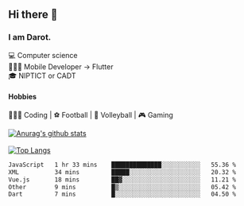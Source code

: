## Hi there 👋

### I am Darot.

💻 Computer science <br>
🧑🏻‍💻 Mobile Developer -> Flutter<br>
🎓 NIPTICT or CADT<br>

#### Hobbies 
🧑🏻‍💻 Coding  |  ⚽️ Football | 🏐 Volleyball | 🎮 Gaming<br>

<!-- [![Darot's GitHub stats](https://github-readme-stats.vercel.app/api?username=darot-chen)](https://github.com/darot-chen/github-readme-stats) -->
<!--
**darot-chen/darot-chen** is a ✨ _special_ ✨ repository because its `README.md` (this file) appears on your GitHub profile.

Here are some ideas to get you started:

- 🔭 I’m currently working on ...
- 🌱 I’m currently learning ...
- 👯 I’m looking to collaborate on ...
- 🤔 I’m looking for help with ...
- 💬 Ask me about ...
- 📫 How to reach me: ...
- 😄 Pronouns: ...
- ⚡ Fun fact: ...
-->

[![Anurag's github stats](https://github-readme-stats.vercel.app/api?username=darot-chen&count_private=true&theme=cobalt&show_icons=true)](https://github.com/darot-chen)
</br>
</br>
[![Top Langs](https://github-readme-stats.vercel.app/api/top-langs/?username=darot-chen&layout=compact&theme=cobalt)](https://github.com/darot-chen/)


<!--START_SECTION:waka-->

```txt
JavaScript   1 hr 33 mins    ██████████████░░░░░░░░░░░   55.36 %
XML          34 mins         █████░░░░░░░░░░░░░░░░░░░░   20.32 %
Vue.js       18 mins         ██▓░░░░░░░░░░░░░░░░░░░░░░   11.21 %
Other        9 mins          █▒░░░░░░░░░░░░░░░░░░░░░░░   05.42 %
Dart         7 mins          █░░░░░░░░░░░░░░░░░░░░░░░░   04.50 %
```

<!--END_SECTION:waka-->
